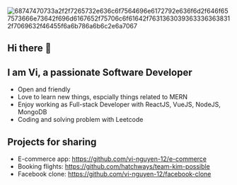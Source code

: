 

![68747470733a2f2f7265732e636c6f7564696e6172792e636f6d2f646f657573666e73642f696d6167652f75706c6f61642f76313630393633363638312f7069632f46455f6a6b786a6b6c2e6a7067](https://user-images.githubusercontent.com/67376402/134077125-720a0a91-acb7-402d-a40b-2ee9fe9ab3cd.jpeg)


## Hi there 👋
## I am Vi, a passionate Software Developer

- Open and friendly
- Love to learn new things, espcially things related to MERN
- Enjoy working as Full-stack Developer with ReactJS, VueJS, NodeJS, MongoDB
- Coding and solving problem with Leetcode

## Projects for sharing 
- E-commerce app: https://github.com/vi-nguyen-12/e-commerce
- Booking flights: https://github.com/hatchways/team-kim-possible
- Facebook clone: https://github.com/vi-nguyen-12/facebook-clone
<!--
**vi-nguyen-12/vi-nguyen-12** is a ✨ _special_ ✨ repository because its `README.md` (this file) appears on your GitHub profile.

Here are some ideas to get you started:

- 🔭 I’m currently working on ...
- 🌱 I’m currently learning ...
- 👯 I’m looking to collaborate on ...
- 🤔 I’m looking for help with ...
- 💬 Ask me about ...
- 📫 How to reach me: ...
- 😄 Pronouns: ...
- ⚡ Fun fact: ...
-->
